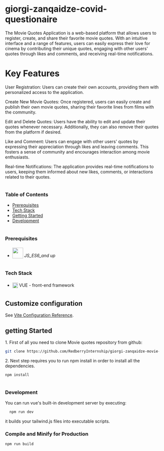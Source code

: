 # giorgi-zanqaidze-covid-questionaire

The Movie Quotes Application is a web-based platform that allows users to register, create, and share their favorite movie quotes. With an intuitive interface and a range of features, users can easily express their love for cinema by contributing their unique quotes, engaging with other users' quotes through likes and comments, and receiving real-time notifications.

# Key Features

User Registration: Users can create their own accounts, providing them with personalized access to the application.

Create New Movie Quotes: Once registered, users can easily create and publish their own movie quotes, sharing their favorite lines from films with the community.

Edit and Delete Quotes: Users have the ability to edit and update their quotes whenever necessary. Additionally, they can also remove their quotes from the platform if desired.

Like and Comment: Users can engage with other users' quotes by expressing their appreciation through likes and leaving comments. This fosters a sense of community and encourages interaction among movie enthusiasts.

Real-time Notifications: The application provides real-time notifications to users, keeping them informed about new likes, comments, or interactions related to their quotes.

#

### Table of Contents

- [Prerequisites](#prerequisites)
- [Tech Stack](#tech-stack)
- [Getting Started](#getting-started)
- [Development](#development)

#

### Prerequisites

- <img src="https://upload.wikimedia.org/wikipedia/commons/9/99/Unofficial_JavaScript_logo_2.svg" width="35" style="position: relative; top: 4px" /> _JS_ES6_and up_

#

### Tech Stack

- <img src="https://upload.wikimedia.org/wikipedia/commons/9/95/Vue.js_Logo_2.svg" height="18" style="position: relative; top: 4px" /> VUE - front-end framework

#

## Customize configuration

See [Vite Configuration Reference](https://vitejs.dev/config/).

## getting Started

1\. First of all you need to clone Movie quotes repository from github:

```sh
git clone https://github.com/RedberryInternship/giorgi-zanqaidze-movie-quotes-front.git
```

2\. Next step requires you to run npm install in order to install all the dependencies.

```sh
npm install
```

#

### Development

You can run vue's built-in development server by executing:

```sh
  npm run dev
```

it builds your tailwind.js files into executable scripts.

### Compile and Minify for Production

```sh
npm run build
```

